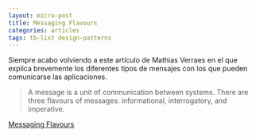 ```yaml
---
layout: micro-post
title: Messaging Flavours
categories: articles
tags: tb-list design-patterns
---
```


Siempre acabo volviendo a este artículo de Mathias Verraes en el que explica brevemente los diferentes tipos de
mensajes con los que pueden comunicarse las aplicaciones.

> A message is a unit of communication between systems. There are three flavours of messages: informational,
interrogatory, and imperative.

[Messaging Flavours](https://verraes.net/2015/01/messaging-flavours/)
